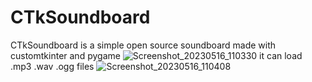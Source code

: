 # CTkSoundboard
CTkSoundboard is a simple open source soundboard made with customtkinter and pygame
![Screenshot_20230516_110330](https://github.com/ahmed-502/CTkSoundboard/assets/133661674/c9698694-2d73-4bad-9c09-9940856f7734)
it can load .mp3 .wav .ogg files
![Screenshot_20230516_110408](https://github.com/ahmed-502/CTkSoundboard/assets/133661674/209afeeb-83b8-4868-af7d-0ede63e1447a)
